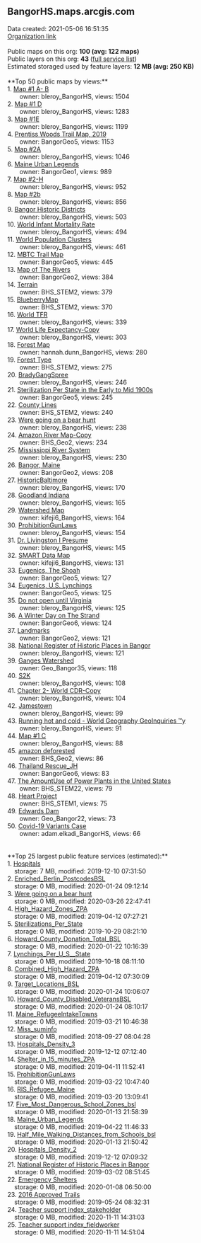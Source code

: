 <h2>BangorHS.maps.arcgis.com</h2> Data created: 2021-05-06 16:51:35 <br /><a target='new' href='https://BangorHS.maps.arcgis.com'>Organization link</a><br /><br />Public maps on this org: <b>100 (avg: 122 maps)</b><br />Public layers on this org: <b>43 </b>(<a target='new' href='https://services.arcgis.com/VJQ2z1F7YqbcFUao/ArcGIS/rest/services'>full service list</a>)<br />Estimated storaged used by feature layers: <b>12 MB (avg: 250 KB)</b><br /><br />**Top 50 public maps by views:**<br />  1. <a target='new' href='https://www.arcgis.com/home/item.html?id=a400965ace154069b635e3b2d97c12c7'>Map #1 A- B</a> <br />  &nbsp;&nbsp;&nbsp;&nbsp; &nbsp;&nbsp;owner: bleroy_BangorHS, views: 1504<br />  2. <a target='new' href='https://www.arcgis.com/home/item.html?id=35782b498b5c4c40916a75c0f8e61297'>Map #1 D</a> <br />  &nbsp;&nbsp;&nbsp;&nbsp; &nbsp;&nbsp;owner: bleroy_BangorHS, views: 1283<br />  3. <a target='new' href='https://www.arcgis.com/home/item.html?id=3bf34962a2d746c69a86efb40313d3db'>Map #1E</a> <br />  &nbsp;&nbsp;&nbsp;&nbsp; &nbsp;&nbsp;owner: bleroy_BangorHS, views: 1199<br />  4. <a target='new' href='https://www.arcgis.com/home/item.html?id=aaf3c6b5e37949048c72e108b9994e66'>Prentiss Woods Trail Map, 2019</a> <br />  &nbsp;&nbsp;&nbsp;&nbsp; &nbsp;&nbsp;owner: BangorGeo5, views: 1153<br />  5. <a target='new' href='https://www.arcgis.com/home/item.html?id=0b8166b5d55d4ab1935d35ab2ae4ca03'>Map #2A</a> <br />  &nbsp;&nbsp;&nbsp;&nbsp; &nbsp;&nbsp;owner: bleroy_BangorHS, views: 1046<br />  6. <a target='new' href='https://www.arcgis.com/home/item.html?id=ec64a6914c314fd0bb9737db7f532f71'>Maine Urban Legends</a> <br />  &nbsp;&nbsp;&nbsp;&nbsp; &nbsp;&nbsp;owner: BangorGeo1, views: 989<br />  7. <a target='new' href='https://www.arcgis.com/home/item.html?id=a1341d0b99284961a7bbc0fd738fb208'>Map #2-H</a> <br />  &nbsp;&nbsp;&nbsp;&nbsp; &nbsp;&nbsp;owner: bleroy_BangorHS, views: 952<br />  8. <a target='new' href='https://www.arcgis.com/home/item.html?id=930f7d2379a64fc8ac30afad4e64de85'>Map #2b</a> <br />  &nbsp;&nbsp;&nbsp;&nbsp; &nbsp;&nbsp;owner: bleroy_BangorHS, views: 856<br />  9. <a target='new' href='https://www.arcgis.com/home/item.html?id=59b9eced38b64fd880690e82ebba642b'>Bangor Historic Districts</a> <br />  &nbsp;&nbsp;&nbsp;&nbsp; &nbsp;&nbsp;owner: bleroy_BangorHS, views: 503<br />  10. <a target='new' href='https://www.arcgis.com/home/item.html?id=c00f7ea0a03a4b21badfa29e2764b229'>World Infant Mortality Rate</a> <br />  &nbsp;&nbsp;&nbsp;&nbsp; &nbsp;&nbsp;owner: bleroy_BangorHS, views: 494<br />  11. <a target='new' href='https://www.arcgis.com/home/item.html?id=7d78147878a24edfbc8f25f0d59738f6'>World Population Clusters</a> <br />  &nbsp;&nbsp;&nbsp;&nbsp; &nbsp;&nbsp;owner: bleroy_BangorHS, views: 461<br />  12. <a target='new' href='https://www.arcgis.com/home/item.html?id=bd3516c52fd541498c54581533370e2a'>MBTC Trail Map</a> <br />  &nbsp;&nbsp;&nbsp;&nbsp; &nbsp;&nbsp;owner: BangorGeo5, views: 445<br />  13. <a target='new' href='https://www.arcgis.com/home/item.html?id=973495e8bf0b445c8f4a7b9e9d57d7f7'>Map of The Rivers</a> <br />  &nbsp;&nbsp;&nbsp;&nbsp; &nbsp;&nbsp;owner: BangorGeo2, views: 384<br />  14. <a target='new' href='https://www.arcgis.com/home/item.html?id=bd880aac21da4d128a5c8add191683a8'>Terrain</a> <br />  &nbsp;&nbsp;&nbsp;&nbsp; &nbsp;&nbsp;owner: BHS_STEM2, views: 379<br />  15. <a target='new' href='https://www.arcgis.com/home/item.html?id=67d3f45f87ab470f90257c708f2e4931'>BlueberryMap</a> <br />  &nbsp;&nbsp;&nbsp;&nbsp; &nbsp;&nbsp;owner: BHS_STEM2, views: 370<br />  16. <a target='new' href='https://www.arcgis.com/home/item.html?id=cf422466517840eca152dbf634dd0a4d'>World TFR</a> <br />  &nbsp;&nbsp;&nbsp;&nbsp; &nbsp;&nbsp;owner: bleroy_BangorHS, views: 339<br />  17. <a target='new' href='https://www.arcgis.com/home/item.html?id=1223e1ef1cc7461599d32e7f4bd23275'>World Life Expectancy-Copy</a> <br />  &nbsp;&nbsp;&nbsp;&nbsp; &nbsp;&nbsp;owner: bleroy_BangorHS, views: 303<br />  18. <a target='new' href='https://www.arcgis.com/home/item.html?id=ddf2b84bd2fb4b5a83bc435d03e4ce92'>Forest Map</a> <br />  &nbsp;&nbsp;&nbsp;&nbsp; &nbsp;&nbsp;owner: hannah.dunn_BangorHS, views: 280<br />  19. <a target='new' href='https://www.arcgis.com/home/item.html?id=e3ce1eaaf13144169d9ead903b3f3d72'>Forest Type</a> <br />  &nbsp;&nbsp;&nbsp;&nbsp; &nbsp;&nbsp;owner: BHS_STEM2, views: 275<br />  20. <a target='new' href='https://www.arcgis.com/home/item.html?id=546d24e3ec5b4e4e9b3a34e38085ed03'>BradyGangSpree</a> <br />  &nbsp;&nbsp;&nbsp;&nbsp; &nbsp;&nbsp;owner: bleroy_BangorHS, views: 246<br />  21. <a target='new' href='https://www.arcgis.com/home/item.html?id=241496956c864ed2b611733fa5b8c24b'>Sterilization Per State in the Early to Mid 1900s</a> <br />  &nbsp;&nbsp;&nbsp;&nbsp; &nbsp;&nbsp;owner: BangorGeo5, views: 245<br />  22. <a target='new' href='https://www.arcgis.com/home/item.html?id=f08fed5f64eb4adcaf68b84e64383d9c'>County Lines</a> <br />  &nbsp;&nbsp;&nbsp;&nbsp; &nbsp;&nbsp;owner: BHS_STEM2, views: 240<br />  23. <a target='new' href='https://www.arcgis.com/home/item.html?id=658b280d420d431abfc2b96a3de268ad'>Were going on a bear hunt</a> <br />  &nbsp;&nbsp;&nbsp;&nbsp; &nbsp;&nbsp;owner: bleroy_BangorHS, views: 238<br />  24. <a target='new' href='https://www.arcgis.com/home/item.html?id=7e195650b159419bb6dd91a9722f9f44'>Amazon River Map-Copy</a> <br />  &nbsp;&nbsp;&nbsp;&nbsp; &nbsp;&nbsp;owner: BHS_Geo2, views: 234<br />  25. <a target='new' href='https://www.arcgis.com/home/item.html?id=617cc8a469204856aeabb7211934f89c'>Mississippi River System</a> <br />  &nbsp;&nbsp;&nbsp;&nbsp; &nbsp;&nbsp;owner: bleroy_BangorHS, views: 230<br />  26. <a target='new' href='https://www.arcgis.com/home/item.html?id=37039c6a2ee54c528c17f8e83348aecf'>Bangor, Maine</a> <br />  &nbsp;&nbsp;&nbsp;&nbsp; &nbsp;&nbsp;owner: BangorGeo2, views: 208<br />  27. <a target='new' href='https://www.arcgis.com/home/item.html?id=2942c33267404b92bcdf12683176f850'>HistoricBaltimore</a> <br />  &nbsp;&nbsp;&nbsp;&nbsp; &nbsp;&nbsp;owner: bleroy_BangorHS, views: 170<br />  28. <a target='new' href='https://www.arcgis.com/home/item.html?id=71a17b3ba69b4f099b62e8fb0b5da3ca'>Goodland Indiana</a> <br />  &nbsp;&nbsp;&nbsp;&nbsp; &nbsp;&nbsp;owner: bleroy_BangorHS, views: 165<br />  29. <a target='new' href='https://www.arcgis.com/home/item.html?id=5266b076b385460281e546a84d95fb6a'>Watershed Map</a> <br />  &nbsp;&nbsp;&nbsp;&nbsp; &nbsp;&nbsp;owner: kifeji6_BangorHS, views: 164<br />  30. <a target='new' href='https://www.arcgis.com/home/item.html?id=dca1696a1c8e4a0685c64d4de57b66c6'>ProhibitionGunLaws</a> <br />  &nbsp;&nbsp;&nbsp;&nbsp; &nbsp;&nbsp;owner: bleroy_BangorHS, views: 154<br />  31. <a target='new' href='https://www.arcgis.com/home/item.html?id=59cd7c780073441d97177cb9ecf0b407'>Dr. Livingston I Presume</a> <br />  &nbsp;&nbsp;&nbsp;&nbsp; &nbsp;&nbsp;owner: bleroy_BangorHS, views: 145<br />  32. <a target='new' href='https://www.arcgis.com/home/item.html?id=f933fa0af2ab47599a97727f73112720'>SMART Data Map</a> <br />  &nbsp;&nbsp;&nbsp;&nbsp; &nbsp;&nbsp;owner: kifeji6_BangorHS, views: 131<br />  33. <a target='new' href='https://www.arcgis.com/home/item.html?id=45c990be45ea40a5a76a25947197cf26'>Eugenics, The Shoah</a> <br />  &nbsp;&nbsp;&nbsp;&nbsp; &nbsp;&nbsp;owner: BangorGeo5, views: 127<br />  34. <a target='new' href='https://www.arcgis.com/home/item.html?id=8818f3bb100445f19908cdc5081203d0'>Eugenics, U.S. Lynchings</a> <br />  &nbsp;&nbsp;&nbsp;&nbsp; &nbsp;&nbsp;owner: BangorGeo5, views: 125<br />  35. <a target='new' href='https://www.arcgis.com/home/item.html?id=e59d701b81e64cbd80c0a844e157962a'>Do not open until Virginia</a> <br />  &nbsp;&nbsp;&nbsp;&nbsp; &nbsp;&nbsp;owner: bleroy_BangorHS, views: 125<br />  36. <a target='new' href='https://www.arcgis.com/home/item.html?id=f6e7524269364364beac61181655d02f'>A Winter Day on The Strand</a> <br />  &nbsp;&nbsp;&nbsp;&nbsp; &nbsp;&nbsp;owner: BangorGeo6, views: 124<br />  37. <a target='new' href='https://www.arcgis.com/home/item.html?id=21024e71a00c4f458fcd0100249d383e'>Landmarks</a> <br />  &nbsp;&nbsp;&nbsp;&nbsp; &nbsp;&nbsp;owner: BangorGeo2, views: 121<br />  38. <a target='new' href='https://www.arcgis.com/home/item.html?id=d21391696a3940649159b96bf1c67d5c'>National Register of Historic Places in Bangor</a> <br />  &nbsp;&nbsp;&nbsp;&nbsp; &nbsp;&nbsp;owner: bleroy_BangorHS, views: 121<br />  39. <a target='new' href='https://www.arcgis.com/home/item.html?id=6d01fdf3e1e64f4dbfcb45176f3a2521'>Ganges Watershed</a> <br />  &nbsp;&nbsp;&nbsp;&nbsp; &nbsp;&nbsp;owner: Geo_Bangor35, views: 118<br />  40. <a target='new' href='https://www.arcgis.com/home/item.html?id=2c8dde6d292d499389f93ece78f67d27'>S2K</a> <br />  &nbsp;&nbsp;&nbsp;&nbsp; &nbsp;&nbsp;owner: bleroy_BangorHS, views: 108<br />  41. <a target='new' href='https://www.arcgis.com/home/item.html?id=093fedb484054f688769a3e21b05502a'>Chapter 2- World CDR-Copy</a> <br />  &nbsp;&nbsp;&nbsp;&nbsp; &nbsp;&nbsp;owner: bleroy_BangorHS, views: 104<br />  42. <a target='new' href='https://www.arcgis.com/home/item.html?id=1a68f60c2cd747578a23243eb4060f44'>Jamestown</a> <br />  &nbsp;&nbsp;&nbsp;&nbsp; &nbsp;&nbsp;owner: bleroy_BangorHS, views: 99<br />  43. <a target='new' href='https://www.arcgis.com/home/item.html?id=d3f74e56bf51423f993b48d83b1bc74a'>Running hot and cold - World Geography GeoInquiries ™y</a> <br />  &nbsp;&nbsp;&nbsp;&nbsp; &nbsp;&nbsp;owner: bleroy_BangorHS, views: 91<br />  44. <a target='new' href='https://www.arcgis.com/home/item.html?id=48e5773b717840d38b3e88df7481b090'>Map #1 C</a> <br />  &nbsp;&nbsp;&nbsp;&nbsp; &nbsp;&nbsp;owner: bleroy_BangorHS, views: 88<br />  45. <a target='new' href='https://www.arcgis.com/home/item.html?id=5fa11e5e8b924dc4b22957363b82762f'>amazon deforested</a> <br />  &nbsp;&nbsp;&nbsp;&nbsp; &nbsp;&nbsp;owner: BHS_Geo2, views: 86<br />  46. <a target='new' href='https://www.arcgis.com/home/item.html?id=fe222fec2900425b8c70fd0febfbd43c'>Thailand Rescue_JH</a> <br />  &nbsp;&nbsp;&nbsp;&nbsp; &nbsp;&nbsp;owner: BangorGeo6, views: 83<br />  47. <a target='new' href='https://www.arcgis.com/home/item.html?id=8556c8f6e41b4fbb92dfff2a5f8bbf0e'>The AmountUse of Power Plants in the United States</a> <br />  &nbsp;&nbsp;&nbsp;&nbsp; &nbsp;&nbsp;owner: BHS_STEM22, views: 79<br />  48. <a target='new' href='https://www.arcgis.com/home/item.html?id=c894682765f245d4b0d3873eae1eb7c4'>Heart Project</a> <br />  &nbsp;&nbsp;&nbsp;&nbsp; &nbsp;&nbsp;owner: BHS_STEM1, views: 75<br />  49. <a target='new' href='https://www.arcgis.com/home/item.html?id=983983f40b494950b4f659d79f76c4e9'>Edwards Dam</a> <br />  &nbsp;&nbsp;&nbsp;&nbsp; &nbsp;&nbsp;owner: Geo_Bangor22, views: 73<br />  50. <a target='new' href='https://www.arcgis.com/home/item.html?id=a16414c50ba84a06bf0b6df63bc0f23c'>Covid-19 Variants Case</a> <br />  &nbsp;&nbsp;&nbsp;&nbsp; &nbsp;&nbsp;owner: adam.elkadi_BangorHS, views: 66<br /><br /><br />**Top 25 largest public feature services (estimated):**<br /> 1. <a target='new' href='https://www.arcgis.com/home/item.html?id=0df8788bfd4c4adc87dce48f44d0807f'>Hospitals</a><br /> &nbsp;&nbsp;&nbsp;&nbsp;storage: 7 MB, modified: 2019-12-10 07:31:50<br /> 2. <a target='new' href='https://www.arcgis.com/home/item.html?id=d745eac65e34464d8e4d3658d0e8344c'>Enriched_Berlin_PostcodesBSL</a><br /> &nbsp;&nbsp;&nbsp;&nbsp;storage: 0 MB, modified: 2020-01-24 09:12:14<br /> 3. <a target='new' href='https://www.arcgis.com/home/item.html?id=67db5ea29cfa4c1f90739a2fd476abce'>Were going on a bear hunt</a><br /> &nbsp;&nbsp;&nbsp;&nbsp;storage: 0 MB, modified: 2020-03-26 22:47:41<br /> 4. <a target='new' href='https://www.arcgis.com/home/item.html?id=6d0c465253ce4b35aa7ef02005b0971d'>High_Hazard_Zones_ZPA</a><br /> &nbsp;&nbsp;&nbsp;&nbsp;storage: 0 MB, modified: 2019-04-12 07:27:21<br /> 5. <a target='new' href='https://www.arcgis.com/home/item.html?id=458c92659f3c499796ded39cfd2e5d7a'>Sterilizations_Per_State</a><br /> &nbsp;&nbsp;&nbsp;&nbsp;storage: 0 MB, modified: 2019-10-29 08:21:10<br /> 6. <a target='new' href='https://www.arcgis.com/home/item.html?id=a5e39c5a52e94665ba1a97c531b0be1d'>Howard_County_Donation_Total_BSL</a><br /> &nbsp;&nbsp;&nbsp;&nbsp;storage: 0 MB, modified: 2020-01-22 10:16:39<br /> 7. <a target='new' href='https://www.arcgis.com/home/item.html?id=a01ddf3f4ed14d32bf70a9227f8a5079'>Lynchings_Per_U_S__State</a><br /> &nbsp;&nbsp;&nbsp;&nbsp;storage: 0 MB, modified: 2019-10-18 08:11:10<br /> 8. <a target='new' href='https://www.arcgis.com/home/item.html?id=78b15e5d3e5440c58477c977436459e7'>Combined_High_Hazard_ZPA</a><br /> &nbsp;&nbsp;&nbsp;&nbsp;storage: 0 MB, modified: 2019-04-12 07:30:09<br /> 9. <a target='new' href='https://www.arcgis.com/home/item.html?id=ebc63309bf454833b71062bfcbaea992'>Target_Locations_BSL</a><br /> &nbsp;&nbsp;&nbsp;&nbsp;storage: 0 MB, modified: 2020-01-24 10:06:07<br /> 10. <a target='new' href='https://www.arcgis.com/home/item.html?id=94f2d8f804454d8fbc21afd96c75973c'>Howard_County_Disabled_VeteransBSL</a><br /> &nbsp;&nbsp;&nbsp;&nbsp;storage: 0 MB, modified: 2020-01-24 08:10:17<br /> 11. <a target='new' href='https://www.arcgis.com/home/item.html?id=cc8d06d0208343f4b66ce4b483f8aa89'>Maine_RefugeeIntakeTowns</a><br /> &nbsp;&nbsp;&nbsp;&nbsp;storage: 0 MB, modified: 2019-03-21 10:46:38<br /> 12. <a target='new' href='https://www.arcgis.com/home/item.html?id=f0838aa3b0a844a19d123c2fcc056ce8'>Miss_suminfo</a><br /> &nbsp;&nbsp;&nbsp;&nbsp;storage: 0 MB, modified: 2018-09-27 08:04:28<br /> 13. <a target='new' href='https://www.arcgis.com/home/item.html?id=ad7236f213864ca3816f09a512114485'>Hospitals_Density_3</a><br /> &nbsp;&nbsp;&nbsp;&nbsp;storage: 0 MB, modified: 2019-12-12 07:12:40<br /> 14. <a target='new' href='https://www.arcgis.com/home/item.html?id=9b54466d6d8046cca2b0d35a656e23a9'>Shelter_in_15_minutes_ZPA</a><br /> &nbsp;&nbsp;&nbsp;&nbsp;storage: 0 MB, modified: 2019-04-11 11:52:41<br /> 15. <a target='new' href='https://www.arcgis.com/home/item.html?id=bbae94178ac04c809e6607c63f4cdf17'>ProhibitionGunLaws</a><br /> &nbsp;&nbsp;&nbsp;&nbsp;storage: 0 MB, modified: 2019-03-22 10:47:40<br /> 16. <a target='new' href='https://www.arcgis.com/home/item.html?id=a20e8054cc0842359c8255661bad1266'>RIS_Refugee_Maine</a><br /> &nbsp;&nbsp;&nbsp;&nbsp;storage: 0 MB, modified: 2019-03-20 13:09:41<br /> 17. <a target='new' href='https://www.arcgis.com/home/item.html?id=967f61113fe2463b9d458412d01d682a'>Five_Most_Dangerous_School_Zones_bsl</a><br /> &nbsp;&nbsp;&nbsp;&nbsp;storage: 0 MB, modified: 2020-01-13 21:58:39<br /> 18. <a target='new' href='https://www.arcgis.com/home/item.html?id=1376795e2bbe4e7a91431a1b6cda0969'>Maine_Urban_Legends</a><br /> &nbsp;&nbsp;&nbsp;&nbsp;storage: 0 MB, modified: 2019-04-22 11:46:33<br /> 19. <a target='new' href='https://www.arcgis.com/home/item.html?id=9d89784cc4ee4ca18d06b84700170038'>Half_Mile_Walking_Distances_from_Schools_bsl</a><br /> &nbsp;&nbsp;&nbsp;&nbsp;storage: 0 MB, modified: 2020-01-13 21:50:42<br /> 20. <a target='new' href='https://www.arcgis.com/home/item.html?id=7692b1594eea43878e22d4a7f89dffb2'>Hospitals_Density_2</a><br /> &nbsp;&nbsp;&nbsp;&nbsp;storage: 0 MB, modified: 2019-12-12 07:09:32<br /> 21. <a target='new' href='https://www.arcgis.com/home/item.html?id=a2641ebfbe6541a9ac6ffb4248be86f0'>National Register of Historic Places in Bangor</a><br /> &nbsp;&nbsp;&nbsp;&nbsp;storage: 0 MB, modified: 2019-03-02 08:51:45<br /> 22. <a target='new' href='https://www.arcgis.com/home/item.html?id=b0c2b56816944d5cb7d70da6496fc66d'>Emergency Shelters</a><br /> &nbsp;&nbsp;&nbsp;&nbsp;storage: 0 MB, modified: 2020-01-08 06:50:00<br /> 23. <a target='new' href='https://www.arcgis.com/home/item.html?id=076a32c527624069a19ae98da9990b9b'>2016 Approved Trails</a><br /> &nbsp;&nbsp;&nbsp;&nbsp;storage: 0 MB, modified: 2019-05-24 08:32:31<br /> 24. <a target='new' href='https://www.arcgis.com/home/item.html?id=0e4ee56cca774d3e9ae984d08d763ccc'>Teacher support index_stakeholder</a><br /> &nbsp;&nbsp;&nbsp;&nbsp;storage: 0 MB, modified: 2020-11-11 14:31:03<br /> 25. <a target='new' href='https://www.arcgis.com/home/item.html?id=b83c56086f084767b428c43328e15a16'>Teacher support index_fieldworker</a><br /> &nbsp;&nbsp;&nbsp;&nbsp;storage: 0 MB, modified: 2020-11-11 14:51:04<br />
